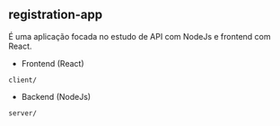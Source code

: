 ## registration-app

É uma aplicação focada no estudo de API com NodeJs e frontend com React.

* Frontend (React)
```
client/
```

* Backend (NodeJs)
```
server/
```